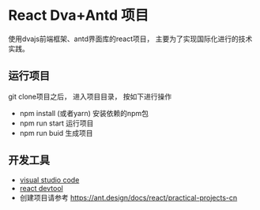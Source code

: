 # React Dva+Antd 项目

使用dvajs前端框架、antd界面库的react项目， 主要为了实现国际化进行的技术实践。

## 运行项目

git clone项目之后， 进入项目目录， 按如下进行操作

* npm install (或者yarn) 安装依赖的npm包
* npm run start 运行项目
* npm run buid 生成项目


## 开发工具

* [visual studio code](https://code.visualstudio.com/)
* [react devtool](https://github.com/facebook/react-devtools)
* 创建项目请参考  https://ant.design/docs/react/practical-projects-cn


